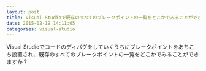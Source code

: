 ```yaml
---
layout: post
title: Visual Studioで既存のすべてのブレークポイントの一覧をどこかでみることができますか？
date: 2015-02-19 14:11:05
categories: visual-studio
---
```

<p>Visual Studioでコードのディバグをしていくうちにブレークポイントをあちこち設置され、既存のすべてのブレークポイントの一覧をどこかでみることができますか？</p>
